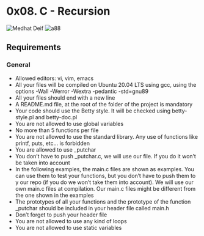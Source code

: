 # 0x08. C - Recursion

![Medhat Deif](https://github.com/Medo20300/alx-low_level_programming/assets/135258669/af4419cb-a042-43a0-8140-b701373a8da5)
  ![a88](https://github.com/Medo20300/alx-low_level_programming/assets/135258669/925390ce-b559-4984-9015-9218fee5f9ce)
## Requirements

### General

 * Allowed editors: vi, vim, emacs
 * All your files will be compiled on Ubuntu 20.04 LTS using gcc, using the options -Wall -Werror -Wextra -pedantic -std=gnu89
 * All your files should end with a new line
 * A README.md file, at the root of the folder of the project is mandatory
 * Your code should use the Betty style. It will be checked using betty-style.pl and betty-doc.pl
 * You are not allowed to use global variables
 * No more than 5 functions per file
 * You are not allowed to use the standard library. Any use of functions like printf, puts, etc… is forbidden
 * You are allowed to use _putchar
 * You don’t have to push _putchar.c, we will use our file. If you do it won’t be taken into account
 * In the following examples, the main.c files are shown as examples. You can use them to test your functions, but you don’t have to push them to y   our repo (if you do we won’t take them into account). We will use our own main.c files at compilation. Our main.c files might be different from    the one shown in the examples
 * The prototypes of all your functions and the prototype of the function _putchar should be included in your header file called main.h
 * Don’t forget to push your header file
 * You are not allowed to use any kind of loops
 * You are not allowed to use static variables
